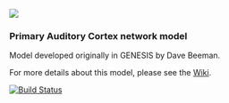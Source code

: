 
![](http://www.opensourcebrain.org/attachments/download/87/AC_cells_s.png)

### Primary Auditory Cortex network model 

Model developed originally in GENESIS by Dave Beeman.

For more details about this model, please see the [Wiki](http://www.opensourcebrain.org/projects/acnet2/wiki/Wiki).

[![Build Status](https://travis-ci.com/OpenSourceBrain/ACnet2.svg)](https://travis-ci.com/OpenSourceBrain/ACnet2)
